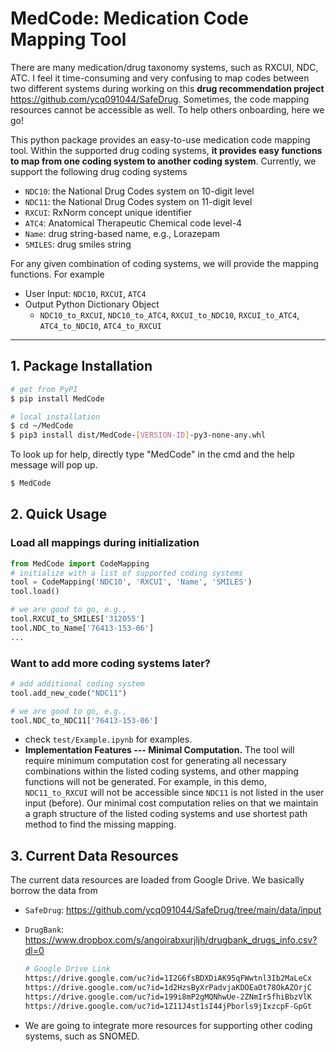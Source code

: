 # MedCode: Medication Code Mapping Tool

There are many medication/drug taxonomy systems, such as RXCUI, NDC, ATC. I feel it time-consuming and very confusing to map codes between two different systems during working on this **drug recommendation project** https://github.com/ycq091044/SafeDrug. Sometimes, the code mapping resources cannot be accessible as well. To help others onboarding, here we go!

This python package provides an easy-to-use medication code mapping tool. Within the supported drug coding systems, **it provides easy functions to map from one coding system to another coding system**. Currently, we support the following drug coding systems
- ```NDC10```: the National Drug Codes system on 10-digit level
- ```NDC11```: the National Drug Codes system on 11-digit level
- ```RXCUI```: RxNorm concept unique identifier
- ```ATC4```: Anatomical Therapeutic Chemical code level-4
- ```Name```: drug string-based name, e.g., Lorazepam
- ```SMILES```: drug smiles string

For any given combination of coding systems, we will provide the mapping functions. For example
- User Input: ```NDC10```, ```RXCUI```, ```ATC4```
- Output Python Dictionary Object
    - ```NDC10_to_RXCUI```, ```NDC10_to_ATC4```, ```RXCUI_to_NDC10```, ```RXCUI_to_ATC4```, ```ATC4_to_NDC10```, ```ATC4_to_RXCUI```
---
## 1. Package Installation

```bash
# get from PyPI
$ pip install MedCode
```
```bash
# local installation
$ cd ~/MedCode
$ pip3 install dist/MedCode-[VERSION-ID]-py3-none-any.whl
```
To look up for help, directly type "MedCode" in the cmd and the help message will pop up.
```bash
$ MedCode
```
## 2. Quick Usage
### Load all mappings during initialization
```python
from MedCode import CodeMapping
# initialize with a list of supported coding systems
tool = CodeMapping('NDC10', 'RXCUI', 'Name', 'SMILES')
tool.load()

# we are good to go, e.g.,
tool.RXCUI_to_SMILES['312055']
tool.NDC_to_Name['76413-153-06']
...
```
### Want to add more coding systems later?
```python
# add additional coding system
tool.add_new_code("NDC11")

# we are good to go, e.g.,
tool.NDC_to_NDC11['76413-153-06']
```
- check ```test/Example.ipynb``` for examples.
- **Implementation Features --- Minimal Computation.** The tool will require minimum computation cost for generating all necessary combinations within the listed coding systems, and other mapping functions will not be generated. For example, in this demo, ```NDC11_to_RXCUI``` will not be accessible since ```NDC11``` is not listed in the user input (before). Our minimal cost computation relies on that we maintain a graph structure of the listed coding systems and use shortest path method to find the missing mapping.


## 3. Current Data Resources
The current data resources are loaded from Google Drive. We basically borrow the data from
- ```SafeDrug```: https://github.com/ycq091044/SafeDrug/tree/main/data/input
- ```DrugBank```: https://www.dropbox.com/s/angoirabxurjljh/drugbank_drugs_info.csv?dl=0
    
    ```bash
    # Google Drive Link
    https://drive.google.com/uc?id=1I2G6fsBDXDiAK95qFWwtnl3Ib2MaLeCx
    https://drive.google.com/uc?id=1d2HzsByXrPadvjaKDOEaOt78OkAZOrjC
    https://drive.google.com/uc?id=199i8mP2gMQNhwUe-2ZNmIr5fhiBbzVlK
    https://drive.google.com/uc?id=1Z11J4st1sI44jPborls9jIxzcpF-GpGt
    ```

- We are going to integrate more resources for supporting other coding systems, such as SNOMED.

